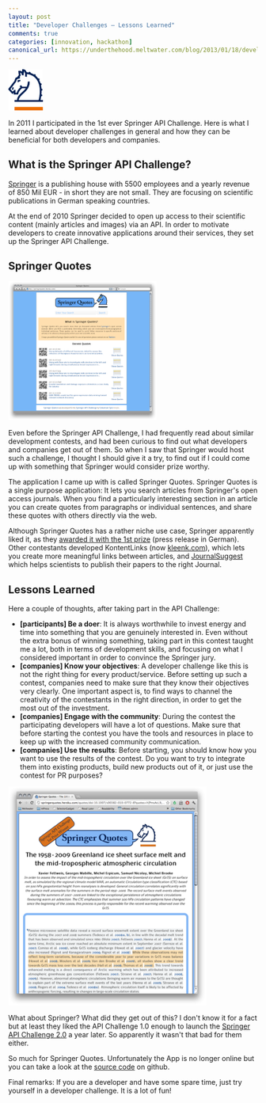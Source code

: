 ```yaml
---
layout: post
title: "Developer Challenges – Lessons Learned"
comments: true
categories: [innovation, hackathon]
canonical_url: https://underthehood.meltwater.com/blog/2013/01/18/developer-challenges-lessons-learned/
---
```


<img class="right" src="/images/springerquotes/springer_logo.png" alt="Springer Logo" width="70" />

In 2011 I participated in the 1st ever Springer API Challenge. Here is what I learned about developer challenges in general and how they can be beneficial for both developers and companies.

<!-- more -->

## What is the Springer API Challenge?

[Springer][] is a publishing house with 5500 employees and a yearly revenue of 850 Mil EUR - in short they are not small. They are focusing on scientific publications in German speaking countries.

At the end of 2010 Springer decided to open up access to their scientific content (mainly articles and images) via an API. In order to motivate developers to create innovative applications around their services, they set up the Springer API Challenge.

## Springer Quotes

<img class="right" src="/images/springerquotes/springerquotes.png" alt="Springer Quotes" width="300" />

Even before the Springer API Challenge, I had frequently read about similar development contests, and had been curious to find out what developers and companies get out of them. So when I saw that Springer would host such a challenge, I thought I should give it a try, to find out if I could come up with something that Springer would consider prize worthy.

The application I came up with is called Springer Quotes. Springer Quotes is a single purpose application: It lets you search articles from Springer's open access journals. When you find a particularly interesting section in an article you can create quotes from paragraphs or individual sentences, and share these quotes with others directly via the web.

Although Springer Quotes has a rather niche use case, Springer apparently liked it, as they [awarded it with the 1st prize][pr] (press release in German). Other contestants developed KontentLinks (now [kleenk.com][]), which lets you create more meaningful links between articles, and [JournalSuggest][] which helps scientists to publish their papers to the right Journal.

## Lessons Learned

Here a couple of thoughts, after taking part in the API Challenge:

* **[participants] Be a doer**: It is always worthwhile to invest energy and time into something that you are genuinely interested in. Even without the extra bonus of winning something, taking part in this contest taught me a lot, both in terms of development skills, and focusing on what I considered important in order to convince the Springer jury.
* **[companies] Know your objectives**: A developer challenge like this is not the right thing for every product/service. Before setting up such a contest, companies need to make sure that they know their objectives very clearly. One important aspect is, to find ways to channel the creativity of the contestants in the right direction, in order to get the most out of the investment.
* **[companies] Engage with the community**: During the contest the participating developers will have a lot of questions. Make sure that before starting the contest you have the tools and resources in place to keep up with the increased community communication.
* **[companies] Use the results**: Before starting, you should know how you want to use the results of the contest. Do you want to try to integrate them into existing products, build new products out of it, or just use the contest for PR purposes?

<img src="/images/springerquotes/springerquotes_document.png" alt="Springer Quotes Document Example" width="400" />

What about Springer? What did they get out of this? I don't know it for a fact but at least they liked the API Challenge 1.0 enough to launch the [Springer API Challenge 2.0][challenge2] a year later. So apparently it wasn't that bad for them either.

So much for Springer Quotes. Unfortunately the App is no longer online but you can take a look at the [source code][sources] on github.

Final remarks: If you are a developer and have some spare time, just try yourself in a developer challenge. It is a lot of fun!

[Springer]: http://www.springer.com/
[pr]: http://www.springer.com/about+springer/media/pressreleases?SGWID=1-11002-6-1184221-0
[sources]: https://github.com/spier/springerquotes
[challenge2]: http://dev.springer.com/

[JournalSuggest]: http://journalsuggest.appspot.com
[kleenk.com]: http://kleenk.com/
